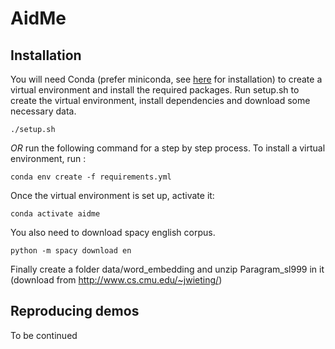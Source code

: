 # AidMe

## Installation

You will need Conda (prefer miniconda, see [here](https://conda.io/docs/user-guide/install/index.html) for installation) to create a virtual environment and install the required packages.
Run setup.sh to create the virtual environment, install dependencies and download some necessary data.

```
./setup.sh
```

*OR* run the following command for a step by step process.
To install a virtual environment, run :

```shell script
conda env create -f requirements.yml
```

Once the virtual environment is set up, activate it:
 ```shell script
conda activate aidme
```

You also need to download spacy english corpus. 

```shell script
python -m spacy download en
```

Finally create a folder data/word_embedding and unzip Paragram_sl999 in it (download from http://www.cs.cmu.edu/~jwieting/)


## Reproducing demos

To be continued